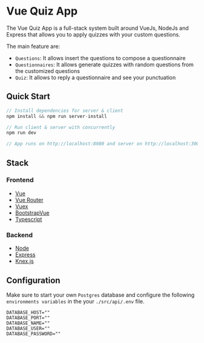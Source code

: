 # Vue Quiz App

The Vue Quiz App is a full-stack system built around VueJs, NodeJs and Express that allows you to apply quizzes with your custom questions.

The main feature are:

- `Questions`: It allows insert the questions to compose a questionnaire
- `Questionnaires`: It allows generate quizzes with random questions from the customized questions
- `Quiz`: It allows to reply a questionnaire and see your punctuation

## Quick Start

```javascript
// Install dependencies for server & client
npm install && npm run server-install

// Run client & server with concurrently
npm run dev

// App runs on http://localhost:8080 and server on http://localhost:3000
```

## Stack

### Frontend

- [Vue](https://vuejs.org/)
- [Vue Router](https://router.vuejs.org/)
- [Vuex](https://vuex.vuejs.org/)
- [BootstrapVue](https://bootstrap-vue.org/)
- [Typescript](https://www.typescriptlang.org/)

### Backend

- [Node](https://nodejs.org/en/)
- [Express](http://expressjs.com/)
- [Knex.js](https://knexjs.org/)

## Configuration

Make sure to start your own `Postgres` database and configure the following `environments variables` in the your `./src/api/.env` file.

```
DATABASE_HOST=""
DATABASE_PORT=""
DATABASE_NAME=""
DATABASE_USER=""
DATABASE_PASSWORD=""
```
